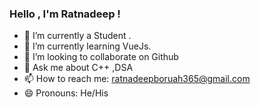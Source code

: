 ### Hello , I'm Ratnadeep !

- 🔭 I’m currently a Student .
- 🌱 I’m currently learning VueJs.
- 👯 I’m looking to collaborate on Github
- 💬 Ask me about C++ ,DSA
- 📫 How to reach me: ratnadeepboruah365@gmail.com
- 😄 Pronouns: He/His
